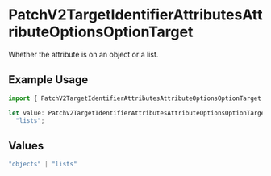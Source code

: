 # PatchV2TargetIdentifierAttributesAttributeOptionsOptionTarget

Whether the attribute is on an object or a list.

## Example Usage

```typescript
import { PatchV2TargetIdentifierAttributesAttributeOptionsOptionTarget } from "attio-js/models/operations/patchv2targetidentifierattributesattributeoptionsoption.js";

let value: PatchV2TargetIdentifierAttributesAttributeOptionsOptionTarget =
  "lists";
```

## Values

```typescript
"objects" | "lists"
```